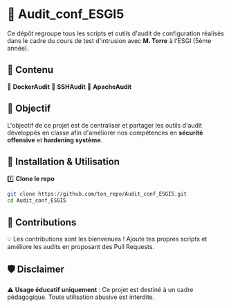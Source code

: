 
# 📌 Audit_conf_ESGI5

Ce dépôt regroupe tous les scripts et outils d'audit de configuration réalisés dans le cadre du cours de test d'intrusion avec **M. Torre** à l'ESGI (5ème année).  

## 📂 Contenu  

🔹 **DockerAudit**
🔹 **SSHAudit**
🔹 **ApacheAudit**

## 🚀 Objectif  

L'objectif de ce projet est de centraliser et partager les outils d'audit développés en classe afin d'améliorer nos compétences en **sécurité offensive** et **hardening système**.  

## 🔧 Installation & Utilisation  

1️⃣ **Clone le repo**  
```bash
git clone https://github.com/ton_repo/Audit_conf_ESGI5.git
cd Audit_conf_ESGI5
```

## 📜 Contributions  

💡 Les contributions sont les bienvenues ! Ajoute tes propres scripts et améliore les audits en proposant des Pull Requests.  

## 🛡️ Disclaimer  

⚠️ **Usage éducatif uniquement** : Ce projet est destiné à un cadre pédagogique. Toute utilisation abusive est interdite.  